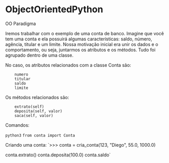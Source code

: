 # ObjectOrientedPython
OO Paradigma

Iremos trabalhar com o exemplo de uma conta de banco. Imagine que você tem uma conta e ela possuirá algumas características: 
saldo, número, agência, titular e um limite. Nossa motivação inicial era unir os dados e o comportamento, ou seja, juntarmos os atributos e os métodos. 
Tudo foi agrupado dentro de uma classe.

No caso, os atributos relacionados com a classe Conta são:

        numero
        titular
        saldo
        limite

Os métodos relacionados são:

        extrato(self)
        deposita(self, valor)
        saca(self, valor)

Comandos:

`python3`
`from conta import Conta`

Criando uma conta:
`>>> conta = cria_conta(123, "Diego", 55.0, 1000.0) 

conta.extrato()
conta.deposita(100.0)
conta.saldo`
